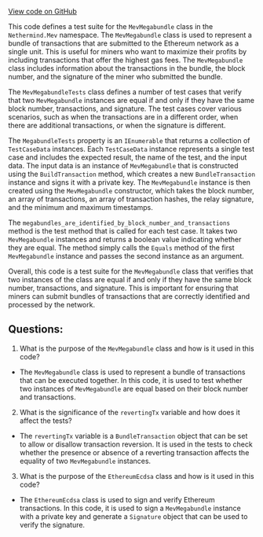 [View code on GitHub](https://github.com/nethermindeth/nethermind/Nethermind.Mev.Test/MevMegabundleTests.cs)

This code defines a test suite for the `MevMegabundle` class in the `Nethermind.Mev` namespace. The `MevMegabundle` class is used to represent a bundle of transactions that are submitted to the Ethereum network as a single unit. This is useful for miners who want to maximize their profits by including transactions that offer the highest gas fees. The `MevMegabundle` class includes information about the transactions in the bundle, the block number, and the signature of the miner who submitted the bundle.

The `MevMegabundleTests` class defines a number of test cases that verify that two `MevMegabundle` instances are equal if and only if they have the same block number, transactions, and signature. The test cases cover various scenarios, such as when the transactions are in a different order, when there are additional transactions, or when the signature is different.

The `MegabundleTests` property is an `IEnumerable` that returns a collection of `TestCaseData` instances. Each `TestCaseData` instance represents a single test case and includes the expected result, the name of the test, and the input data. The input data is an instance of `MevMegabundle` that is constructed using the `BuildTransaction` method, which creates a new `BundleTransaction` instance and signs it with a private key. The `MevMegabundle` instance is then created using the `MevMegabundle` constructor, which takes the block number, an array of transactions, an array of transaction hashes, the relay signature, and the minimum and maximum timestamps.

The `megabundles_are_identified_by_block_number_and_transactions` method is the test method that is called for each test case. It takes two `MevMegabundle` instances and returns a boolean value indicating whether they are equal. The method simply calls the `Equals` method of the first `MevMegabundle` instance and passes the second instance as an argument.

Overall, this code is a test suite for the `MevMegabundle` class that verifies that two instances of the class are equal if and only if they have the same block number, transactions, and signature. This is important for ensuring that miners can submit bundles of transactions that are correctly identified and processed by the network.
## Questions: 
 1. What is the purpose of the `MevMegabundle` class and how is it used in this code?
- The `MevMegabundle` class is used to represent a bundle of transactions that can be executed together. In this code, it is used to test whether two instances of `MevMegabundle` are equal based on their block number and transactions.

2. What is the significance of the `revertingTx` variable and how does it affect the tests?
- The `revertingTx` variable is a `BundleTransaction` object that can be set to allow or disallow transaction reversion. It is used in the tests to check whether the presence or absence of a reverting transaction affects the equality of two `MevMegabundle` instances.

3. What is the purpose of the `EthereumEcdsa` class and how is it used in this code?
- The `EthereumEcdsa` class is used to sign and verify Ethereum transactions. In this code, it is used to sign a `MevMegabundle` instance with a private key and generate a `Signature` object that can be used to verify the signature.